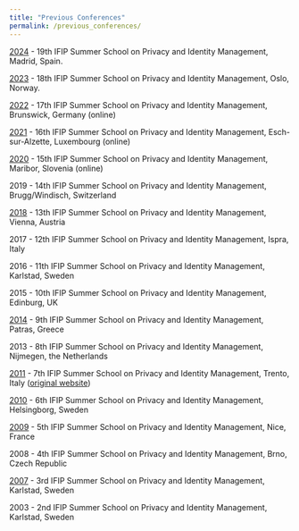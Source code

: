 ```yaml
---
title: "Previous Conferences"
permalink: /previous_conferences/
---
```


[2024](/archive/2024) - 19th IFIP Summer School on Privacy and Identity Management, Madrid, Spain.

[2023](/archive/2023) - 18th IFIP Summer School on Privacy and Identity Management, Oslo, Norway.

[2022](/archive/2022) - 17th IFIP Summer School on Privacy and Identity Management, Brunswick, Germany (online)

[2021](https://ifip-summerschool2021.uni.lu/) - 16th IFIP Summer School on Privacy and Identity Management, Esch-sur-Alzette, Luxembourg (online)

[2020](https://2020summerschoolifip.crocs.fi.muni.cz/) - 15th IFIP Summer School on Privacy and Identity Management, Maribor, Slovenia (online)

2019 - 14th IFIP Summer School on Privacy and Identity Management, Brugg/Windisch, Switzerland

[2018](/archive/2018) - 13th IFIP Summer School on Privacy and Identity Management, Vienna, Austria

2017 - 12th IFIP Summer School on Privacy and Identity Management, Ispra, Italy

2016 - 11th IFIP Summer School on Privacy and Identity Management, Karlstad, Sweden

2015 - 10th IFIP Summer School on Privacy and Identity Management, Edinburg, UK

[2014](/archive/2014) - 9th IFIP Summer School on Privacy and Identity Management, Patras, Greece

2013 - 8th IFIP Summer School on Privacy and Identity Management, Nijmegen, the Netherlands

[2011](/archive/2011) - 7th IFIP Summer School on Privacy and Identity Management, Trento, Italy ([original website](http://disi.unitn.it/security/ifip-summerschool2011/index.html))

[2010](https://www.cs.kau.se/IFIP-summerschool/) - 6th IFIP Summer School on Privacy and Identity Management, Helsingborg, Sweden

[2009](https://www.cs.kau.se/IFIP-summerschool/summerschool2009/index.html) - 5th IFIP Summer School on Privacy and Identity Management, Nice, France

2008 - 4th IFIP Summer School on Privacy and Identity Management, Brno, Czech Republic

[2007](https://www.cs.kau.se/IFIP-summerschool/summerschool2009/IFIP2007POST/) - 3rd IFIP Summer School on Privacy and Identity Management, Karlstad, Sweden

2003 - 2nd IFIP Summer School on Privacy and Identity Management, Karlstad, Sweden

